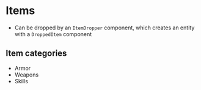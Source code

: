 # Items
* Can be dropped by an `ItemDropper` component, which creates an entity with a `DroppedItem` component

## Item categories
* Armor
* Weapons
* Skills
